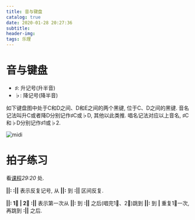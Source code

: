 ```yaml
---
title: 音与键盘
catalog: true
date: 2020-01-28 20:27:36
subtitle:
header-img:
tags: 乐理
---
```


# 音与键盘

 - ♯: 升记号(升半音)
 - ♭: 降记号(降半音)

如下键盘图中处于C和D之间、D和E之间的两个黑键, 位于C、D之间的黑键.
音名记法叫升C或者降D分别记作♯C或♭D, 其他以此类推.
唱名记法对应以上音名, ♯C和♭D分别记作♯1或♭2.

![midi](https://i.loli.net/2020/01/28/srhgpD7ConZGH6t.png)

# 拍子练习
看[课程](https://www.bilibili.com/video/av57722735?p=2)_29:20_ 处.

__||:  :||__ 表示反复记号, 从 __||:__ 到 __:||__ 区间反复.

__||: 1⃣️ | 2⃣️  :||__ 表示第一次从 __||:__ 到 __:||__ 之后(唱完1⃣️、2⃣️)跳到 __||:__ 到 __|__ 重复1⃣️一次, 再跳到 __:||__ 之后.
